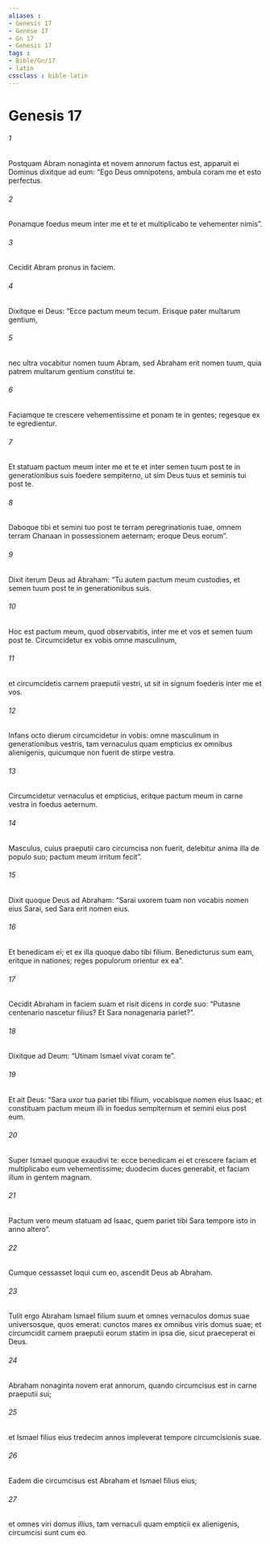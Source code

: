 ```yaml
---
aliases : 
- Genesis 17
- Genèse 17
- Gn 17
- Genesis 17
tags : 
- Bible/Gn/17
- latin
cssclass : bible-latin
---
```


# Genesis 17

###### 1
Postquam Abram nonaginta et novem annorum factus est, apparuit ei Dominus dixitque ad eum: “Ego Deus omnipotens, ambula coram me et esto perfectus. 
###### 2
Ponamque foedus meum inter me et te et multiplicabo te vehementer nimis”. 
###### 3
Cecidit Abram pronus in faciem. 
###### 4
Dixitque ei Deus: “Ecce pactum meum tecum. Erisque pater multarum gentium, 
###### 5
nec ultra vocabitur nomen tuum Abram, sed Abraham erit nomen tuum, quia patrem multarum gentium constitui te. 
###### 6
Faciamque te crescere vehementissime et ponam te in gentes; regesque ex te egredientur. 
###### 7
Et statuam pactum meum inter me et te et inter semen tuum post te in generationibus suis foedere sempiterno, ut sim Deus tuus et seminis tui post te. 
###### 8
Daboque tibi et semini tuo post te terram peregrinationis tuae, omnem terram Chanaan in possessionem aeternam; eroque Deus eorum”.
###### 9
Dixit iterum Deus ad Abraham: “Tu autem pactum meum custodies, et semen tuum post te in generationibus suis. 
###### 10
Hoc est pactum meum, quod observabitis, inter me et vos et semen tuum post te. Circumcidetur ex vobis omne masculinum, 
###### 11
et circumcidetis carnem praeputii vestri, ut sit in signum foederis inter me et vos. 
###### 12
Infans octo dierum circumcidetur in vobis: omne masculinum in generationibus vestris, tam vernaculus quam empticius ex omnibus alienigenis, quicumque non fuerit de stirpe vestra. 
###### 13
Circumcidetur vernaculus et empticius, eritque pactum meum in carne vestra in foedus aeternum. 
###### 14
Masculus, cuius praeputii caro circumcisa non fuerit, delebitur anima illa de populo suo; pactum meum irritum fecit”.
###### 15
Dixit quoque Deus ad Abraham: “Sarai uxorem tuam non vocabis nomen eius Sarai, sed Sara erit nomen eius. 
###### 16
Et benedicam ei; et ex illa quoque dabo tibi filium. Benedicturus sum eam, eritque in nationes; reges populorum orientur ex ea”. 
###### 17
Cecidit Abraham in faciem suam et risit dicens in corde suo: “Putasne centenario nascetur filius? Et Sara nonagenaria pariet?”. 
###### 18
Dixitque ad Deum: “Utinam Ismael vivat coram te”. 
###### 19
Et ait Deus: “Sara uxor tua pariet tibi filium, vocabisque nomen eius Isaac; et constituam pactum meum illi in foedus sempiternum et semini eius post eum. 
###### 20
Super Ismael quoque exaudivi te: ecce benedicam ei et crescere faciam et multiplicabo eum vehementissime; duodecim duces generabit, et faciam illum in gentem magnam. 
###### 21
Pactum vero meum statuam ad Isaac, quem pariet tibi Sara tempore isto in anno altero”. 
###### 22
Cumque cessasset loqui cum eo, ascendit Deus ab Abraham.
###### 23
Tulit ergo Abraham Ismael filium suum et omnes vernaculos domus suae universosque, quos emerat: cunctos mares ex omnibus viris domus suae; et circumcidit carnem praeputii eorum statim in ipsa die, sicut praeceperat ei Deus. 
###### 24
Abraham nonaginta novem erat annorum, quando circumcisus est in carne praeputii sui; 
###### 25
et Ismael filius eius tredecim annos impleverat tempore circumcisionis suae. 
###### 26
Eadem die circumcisus est Abraham et Ismael filius eius; 
###### 27
et omnes viri domus illius, tam vernaculi quam empticii ex alienigenis, circumcisi sunt cum eo.
